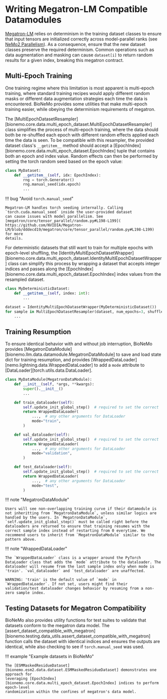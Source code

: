 # Writing Megatron-LM Compatible Datamodules

[Megatron-LM](https://github.com/NVIDIA/Megatron-LM) relies on determinism in the training dataset classes to ensure
that input tensors are initialized correctly across model-parallel ranks (see [NeMo2 Parallelism](./nemo2.md)). As a
consequence, ensure that the new dataset classes preserve the required determinism. Common operations such as data
augmentation and masking can cause `dataset[i]` to return random results for a given index, breaking this megatron
contract.


## Multi-Epoch Training

One training regime where this limitation is most apparent is multi-epoch training, where standard training recipes
would apply different random masks or different data augmentation strategies each time the data is encountered. BioNeMo
provides some utilities that make multi-epoch training easier, while obeying the determinism requirements of
megatron.

The [MultiEpochDatasetResampler][bionemo.core.data.multi_epoch_dataset.MultiEpochDatasetResampler] class simplifies the
process of multi-epoch training, where the data should both be re-shuffled each epoch with different random effects
applied each time the data is seen. To be compatible with this resampler, the provided dataset class's `__getitem__`
method should accept a [EpochIndex][bionemo.core.data.multi_epoch_dataset.EpochIndex] tuple that contains both an epoch
and index value. Random effects can then be performed by setting the torch random seed based on the epoch value:

```python
class MyDataset:
    def __getitem__(self, idx: EpochIndex):
        rng = torch.Generator()
        rng.manual_seed(idx.epoch)
        ...
```

!!! bug "Avoid `torch.manual_seed`"

    Megatron-LM handles torch seeding internally. Calling `torch.cuda.manual_seed` inside the user-provided dataset
    can cause issues with model parallelism. See [megatron/core/tensor_parallel/random.py#L198-L199](
    https://github.com/NVIDIA/Megatron-LM/blob/dddecd19/megatron/core/tensor_parallel/random.py#L198-L199) for more
    details.

For deterministic datasets that still want to train for multiple epochs with epoch-level shuffling, the
[IdentityMultiEpochDatasetWrapper][bionemo.core.data.multi_epoch_dataset.IdentityMultiEpochDatasetWrapper] class can
simplify this process by wrapping a dataset that accepts integer indices and passes along the
[EpochIndex][bionemo.core.data.multi_epoch_dataset.EpochIndex] index values from the resampled dataset.

```python
class MyDeterministicDataset:
    def __getitem__(self, index: int):
        ...

dataset = IdentityMultiEpochDatasetWrapper(MyDeterministicDataset())
for sample in MultiEpochDatasetResampler(dataset, num_epochs=3, shuffle=True):
    ...
```

## Training Resumption
To ensure identical behavior with and without job interruption, BioNeMo provides [MegatronDataModule][bionemo.llm.data.datamodule.MegatronDataModule] to save and load state dict for training resumption, and provides [WrappedDataLoader][nemo.lightning.data.WrappedDataLoader] to add a `mode` attribute to [DataLoader][torch.utils.data.DataLoader].

```python
class MyDataModule(MegatronDataModule):
    def __init__(self, *args, **kwargs):
        super().__init__()
        ...

    def train_dataloader(self):
        self.update_init_global_step()  # required to set the correct `global_step` for resumption
        return WrappedDataLoader(
            ...,  # any other arguments for DataLoader
            mode="train",
        )

    def val_dataloader(self):
        self.update_init_global_step()  # required to set the correct `global_step` for resumption
        return WrappedDataLoader(
            ...,  # any other arguments for DataLoader
            mode="validation",
        )

    def test_dataloader(self):
        self.update_init_global_step()  # required to set the correct `global_step` for resumption
        return WrappedDataLoader(
            ...,  # any other arguments for DataLoader
            mode="test",
        )
```

!!! note "MegatronDataModule"

    Users will see non-overlapping training curve if their datamodule is not inheritting from `MegatronDataModule`, unless similar logics are handled by the users. In `MegatronDataModule`, `self.update_init_global_step()` must be called right before the dataloaders are returned to ensure that training resumes with the correct sample index instead of restarting from 0 everytime. We recommend users to inherit from `MegatronDataModule` similar to the pattern above.

!!! note "WrappedDataLoader"

    The `WrappedDataLoader` class is a wrapper around the PyTorch DataLoader class that adds the `mode` attribute to the dataloader. The dataloader will resume from the last sample index only when mode is 'train'. `val_dataloader` and `test_dataloader` are unaffected.

    WARNING: 'train' is the default value of `mode` in `WrappedDataLoader`. If not set, users might find their validation/test dataloader changes behavior by resuming from a non-zero sample index.

## Testing Datasets for Megatron Compatibility

BioNeMo also provides utility functions for test suites to validate that datasets conform to the megatron data model.
The [assert_dataset_compatible_with_megatron][bionemo.testing.data_utils.assert_dataset_compatible_with_megatron]
function calls the dataset with identical indices and ensures the outputs are identical, while also checking to see if
`torch.manual_seed` was used.

!!! example "Example datasets in BioNeMo"

    The [ESMMaskedResidueDataset][bionemo.esm2.data.dataset.ESMMaskedResidueDataset] demonstrates one approach for
    leveraging [EpochIndex][bionemo.core.data.multi_epoch_dataset.EpochIndex] indices to perform epoch-level
    randomization within the confines of megatron's data model.
